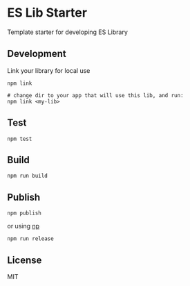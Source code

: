 # ES Lib Starter

Template starter for developing ES Library

## Development

Link your library for local use

```
npm link

# change dir to your app that will use this lib, and run:
npm link <my-lib>
```

## Test

```
npm test
```

## Build

```
npm run build
```

## Publish

```
npm publish
```

or using [np](https://github.com/sindresorhus/np)

```
npm run release
```

## License

MIT
